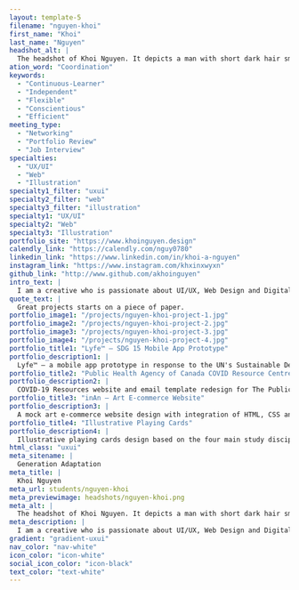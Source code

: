 ```yaml
---
layout: template-5
filename: "nguyen-khoi"
first_name: "Khoi"
last_name: "Nguyen"
headshot_alt: |
  The headshot of Khoi Nguyen. It depicts a man with short dark hair smiling. He is wearing a dark shirt and glasses.
ation_word: "Coordination"
keywords:
  - "Continuous-Learner"
  - "Independent"
  - "Flexible"
  - "Conscientious"
  - "Efficient"
meeting_type:
  - "Networking"
  - "Portfolio Review"
  - "Job Interview"
specialties:
  - "UX/UI"
  - "Web"
  - "Illustration"
specialty1_filter: "uxui"
specialty2_filter: "web"
specialty3_filter: "illustration"
specialty1: "UX/UI"
specialty2: "Web"
specialty3: "Illustration"
portfolio_site: "https://www.khoinguyen.design"
calendly_link: "https://calendly.com/nguy0780"
linkedin_link: "https://www.linkedin.com/in/khoi-a-nguyen"
instagram_link: "https://www.instagram.com/khxinxwyxn"
github_link: "http://www.github.com/akhoinguyen"
intro_text: |
  I am a creative who is passionate about UI/UX, Web Design and Digital Art & Illustration. Providing design solutions with a chance to showcase my art skills is ultimately what I want to do in life.
quote_text: |
  Great projects starts on a piece of paper.
portfolio_image1: "/projects/nguyen-khoi-project-1.jpg"
portfolio_image2: "/projects/nguyen-khoi-project-2.jpg"
portfolio_image3: "/projects/nguyen-khoi-project-3.jpg"
portfolio_image4: "/projects/nguyen-khoi-project-4.jpg"
portfolio_title1: "Lyfe™ — SDG 15 Mobile App Prototype"
portfolio_description1: |
  Lyfe™ — a mobile app prototype in response to the UN's Sustainable Development Goal 15: Life on Land.
portfolio_title2: "Public Health Agency of Canada COVID Resource Centre"
portfolio_description2: |
  COVID-19 Resources website and email template redesign for The Public Health Agency of Canada.
portfolio_title3: "inAn — Art E-commerce Website"
portfolio_description3: |
  A mock art e-commerce website design with integration of HTML, CSS and Javascript coding languages.
portfolio_title4: "Illustrative Playing Cards"
portfolio_description4: |
  Illustrative playing cards design based on the four main study disciplines: Humanities, Science, Law, Politics.
html_class: "uxui"
meta_sitename: |
  Generation Adaptation
meta_title: |
  Khoi Nguyen
meta_url: students/nguyen-khoi
meta_previewimage: headshots/nguyen-khoi.png
meta_alt: |
  The headshot of Khoi Nguyen. It depicts a man with short dark hair smiling. He is wearing a dark shirt and glasses.
meta_description: |
  I am a creative who is passionate about UI/UX, Web Design and Digital Art & Illustration. Providing design solutions with a chance to showcase my art skills is ultimately what I want to do in life.
gradient: "gradient-uxui"
nav_color: "nav-white"
icon_color: "icon-white"
social_icon_color: "icon-black"
text_color: "text-white"
---
```

